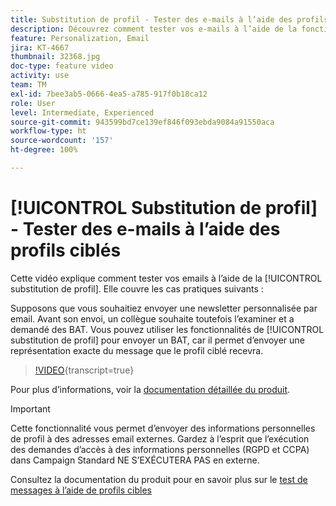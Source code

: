 ```yaml
---
title: Substitution de profil - Tester des e-mails à l’aide des profils ciblés
description: Découvrez comment tester vos e-mails à l’aide de la fonctionnalité de substitution de profil.
feature: Personalization, Email
jira: KT-4667
thumbnail: 32368.jpg
doc-type: feature video
activity: use
team: TM
exl-id: 7bee3ab5-0666-4ea5-a785-917f0b18ca12
role: User
level: Intermediate, Experienced
source-git-commit: 943599bd7ce139ef846f093ebda9084a91550aca
workflow-type: ht
source-wordcount: '157'
ht-degree: 100%

---
```


# [!UICONTROL Substitution de profil] - Tester des e-mails à l’aide des profils ciblés

Cette vidéo explique comment tester vos emails à l’aide de la [!UICONTROL substitution de profil]. Elle couvre les cas pratiques suivants :

Supposons que vous souhaitiez envoyer une newsletter personnalisée par email. Avant son envoi, un collègue souhaite toutefois l’examiner et a demandé des BAT. Vous pouvez utiliser les fonctionnalités de [!UICONTROL substitution de profil] pour envoyer un BAT, car il permet d’envoyer une représentation exacte du message que le profil ciblé recevra.

>[!VIDEO](https://video.tv.adobe.com/v/32368?learn=on){transcript=true}

Pour plus d’informations, voir la [documentation détaillée du produit](https://experienceleague.adobe.com/docs/campaign-standard/using/testing-and-sending/preparing-and-testing-messages/testing-messages-using-target.html?lang=fr).

>[!IMPORTANT]
>
>Cette fonctionnalité vous permet d’envoyer des informations personnelles de profil à des adresses email externes. Gardez à l’esprit que l’exécution des demandes d’accès à des informations personnelles (RGPD et CCPA) dans Campaign Standard NE S’EXÉCUTERA PAS en externe.

Consultez la documentation du produit pour en savoir plus sur le [test de messages à l’aide de profils cibles](https://experienceleague.adobe.com/docs/campaign-standard/using/testing-and-sending/preparing-and-testing-messages/testing-messages-using-target.html?lang=fr)
